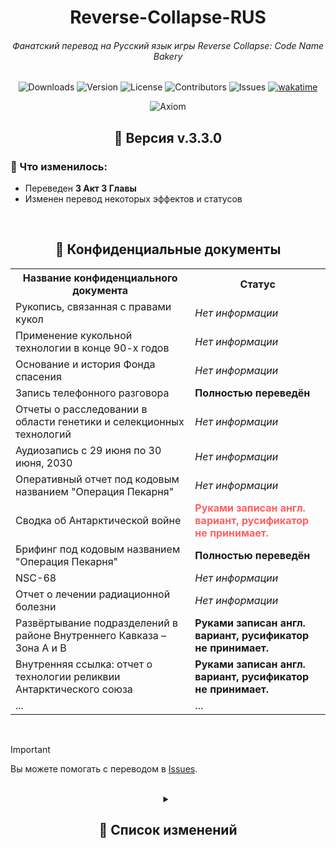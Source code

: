 <h1 align="center">Reverse-Collapse-RUS</h1>
<h6 align="center">Фанатский перевод на Русский язык игры Reverse Collapse: Code Name Bakery</h6>
<div align="center">

  ![Downloads](https://img.shields.io/github/downloads/S-MpAI/Reverse-Collapse-RUS/total?label=Downloads&style=flat-square)
  ![Version](https://img.shields.io/github/v/release/S-MpAI/Reverse-Collapse-RUS?label=Version&style=flat-square)
  ![License](https://img.shields.io/github/license/S-MpAI/Reverse-Collapse-RUS?label=License&style=flat-square)
  ![Contributors](https://img.shields.io/github/contributors/S-MpAI/Reverse-Collapse-RUS?label=Contributors&style=flat-square)
  ![Issues](https://img.shields.io/github/issues/S-MpAI/Reverse-Collapse-RUS?label=Issues&style=flat-square)
  [![wakatime](https://wakatime.com/badge/user/9037f32c-9547-4260-8184-0a03541c241a/project/c6d9062d-1d53-448b-aa27-470d76afc503.svg)](https://wakatime.com/badge/user/9037f32c-9547-4260-8184-0a03541c241a/project/c6d9062d-1d53-448b-aa27-470d76afc503)
  <br>

  ![Axiom](https://repobeats.axiom.co/api/embed/8a1aacfa99bc79a299939728ce7a43f69271fe8b.svg)
</div>
<h2  align="center">🚀 Версия v.3.3.0</h2>
<h3  align="left">🔹 Что изменилось:</h3>
<ul style="text-align: left;">
    <li>Переведен <b>3 Акт 3 Главы</b></li>
    <li>Изменен перевод некоторых эффектов и статусов</li>
</ul>

<br>

<!-- > [!CAUTION]
> .

<br>
 -->

<h2 align="center">💾 Конфиденциальные документы</h2>
<table>
        <tr>
            <th>Название конфиденциального документа</th>
            <th>Статус</th>
        </tr>
        <tr>
            <td>Рукопись, связанная с правами кукол</td>
            <td><i>Нет информации</i></td>
        </tr>
        <tr>
            <td>Применение кукольной технологии в конце 90-х годов</td>
            <td><i>Нет информации</i></td>
        </tr>
        <tr>
            <td>Основание и история Фонда спасения</td>
            <td><i>Нет информации</i></td>
        </tr>
        <tr>
            <td>Запись телефонного разговора</td>
            <td><b>Полностью переведён</b></td>
        </tr>
        <tr>
            <td>Отчеты о расследовании в области генетики и селекционных технологий</td>
            <td><i>Нет информации</i></td>
        </tr>
        <tr>
            <td>Аудиозапись с 29 июня по 30 июня, 2030</td>
            <td><i>Нет информации</i></td>
        </tr>
        <tr>
            <td>Оперативный отчет под кодовым названием "Операция Пекарня"</td>
            <td><i>Нет информации</i></td>
        </tr>
        <tr>
            <td>Сводка об Антарктической войне</td>
            <td style="color: #ff6060;"><b>Руками записан англ. вариант, русификатор не принимает.</b></td>
        </tr>
        <tr>
            <td>Брифинг под кодовым названием "Операция Пекарня"</td>
            <td class="status-green"><b>Полностью переведён</b></td>
        </tr>
        <tr>
            <td>NSC-68</td>
            <td class="status-gray"><i>Нет информации</i></td>
        </tr>
        <tr>
            <td>Отчет о лечении радиационной болезни</td>
            <td class="status-gray"><i>Нет информации</i></td>
        </tr>
        <tr>
            <td>Развёртывание подразделений в районе Внутреннего Кавказа – Зона A и B</td>
            <td class="status-red"><b>Руками записан англ. вариант, русификатор не принимает.</b></td>
        </tr>
        <tr>
            <td>Внутренняя ссылка: отчет о технологии реликвии Антарктического союза</td>
            <td class="status-red"><b>Руками записан англ. вариант, русификатор не принимает.</b></td>
        </tr>
        <tr>
            <td>...</td>
            <td>...</td>
        </tr>
    </table>
<br>

> [!IMPORTANT]  
> Вы можете помогать с переводом в <a href="https://github.com/S-MpAI/Reverse-Collapse-RUS/issues" class="button">Issues</a>.

<br>
<!-- <h2 align="center">📌 Список изменений</h2> -->
<details align="center">
    <summary><h2>📌 Список изменений</h2></summary>
    <details align="left">
        <summary>📂 Версия v.3.2.0</summary>
        <h3>🔹 Что изменилось:</h3>
        <ul style="text-align: left;">
            <li>Переведен <b>2 Акт 3 Главы</b></li>
        </ul>
    </details>
    <details align="left">
        <summary>📂 Версия v.3.1.2</summary>
        <h3>🔹 Что изменилось:</h3>
        <ul style="text-align: left;">
            <li>Переведен <b>1 Акт 3 Главы</b></li>
        </ul>
    </details>
    <details  align="left">
        <summary>📂 Версия v.3.0.0</summary>
        <h3>🔹 Что изменилось:</h3>
        <ul style="text-align: left;">
            <li>Переведен <b>Пролог 3 Главы</b></li>
        </ul>
    </details>
    <details align="left">
        <summary>📂 Версия v.2.9.0</summary>
        <h3>🔹 Что изменилось:</h3>
        <ul style="text-align: left;">
            <li>Переведен <b>9 Акт 2 Главы</b></li>
            <li>Переведена <b>вся одежда из DLC</b></li>
        </ul>
    </details>
    <details align="left">
        <summary>📂 Версия v.2.8.0</summary>
        <h3>🔹 Что изменилось:</h3>
        <ul style="text-align: left;">
            <li>Переведен <b>8 Акт 2 Главы</b></li>
            <li>Переведен <b>перерыв 9 Акта 2 Главы</b></li>
        </ul>
    </details>
    <details align="left">
        <summary>📂 Версия v.2.7.0</summary>
        <h3>🔹 Что изменилось:</h3>
        <ul style="text-align: left;">
            <li>Переведен <b>7 Акт 2 Главы</b></li>
            <li>Изменен перевод строк типа <code>\nОставшиеся шаги: {{B}}</code> под общий шаблон;</li>
        </ul>
    </details>
    <details align="left">
        <summary>📂 Версия v.2.6.0</summary>
        <h3>🔹 Что изменилось:</h3>
        <ul style="text-align: left;">
            <li>Переведен <b>6 Акт 2 Главы</b></li>
        </ul>
    </details>
    <details align="left">
        <summary>📂 Версия v.2.5.0</summary>
        <h3>🔹 Что изменилось:</h3>
        <ul style="text-align: left;">
            <li>Переведен <b>5 Акт 2 Главы</b></li>
            <li>Переведен <b>4 Акт 2 Главы</b></li>
            <li>Переведен <b>перерыв 6 Акта 2 Главы</b></li>
        </ul>
    </details>
    <details align="left">
        <summary>📂 Версия v.2.3.0</summary>
        <h3>🔹 Что изменилось:</h3>
        <ul style="text-align: left;">
            <li>Переведен <b>3 Акт 2 Главы</b> со всеми секретками</li>
        </ul>
    </details>
    <details align="left">
        <summary>📂 Версия v.2.0.2</summary>
        <h3>🔹 Что изменилось:</h3>
        <blockquote style="text-align: left;">Очень повезло получить перевод к конфиденциальному файлу т.к. не каждый такой файл поддаётся переводчику.</blockquote><br>
        <ul style="text-align: left;">
            <li>Добавлен подробный перевод конфиденциального файла <code>Первоначальный отчет об инциденте в Варшаве</code></li>
            <li>Частично улучшен перевод текст одной из битв (предположительно <code>Внутренний конфликт</code>)</li>
            <li>Точечные переводы сломанных имен от авто-переводчика (Джефутией, Лиджем, УРНК)</li>
            <li>Добавлен и изменен перевод некоторых достижений под общий шаблон</li>
        </ul>
    </details>
    <details align="left">
        <summary>📂 Версия v.2.0.1</summary>
        <h3>🔹 Что изменилось:</h3>
        <ul style="text-align: left;">
            <li>В некоторых местах доработано отображение навыков в сведениях о существе</li>
            <li>Изменено отображение некоторых имен статусов</li>
            <li>Улучшен перевод строк типа:  <code>Декабрь {{A}}th, {{B}} P.M. Умеренный снег</code></li>
            <li>Точечные переводы сломанных слов от авто-переводчика</li>
        </ul>
    </details>
    </details>
    
<!-- </details> -->
